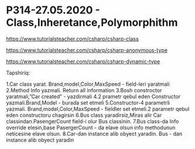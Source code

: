 # P314-27.05.2020 - Class,Inheretance,Polymorphithm

https://www.tutorialsteacher.com/csharp/csharp-class

https://www.tutorialsteacher.com/csharp/csharp-anonymous-type

https://www.tutorialsteacher.com/csharp/csharp-dynamic-type


Tapshiriq:

1.Car class yarat. Brand,model,Color,MaxSpeed - field-leri yaratmali
2.Method Info yazmali. Return all information
3.Bosh constroctor yaratmali,”Car created” - yazdirmali
4.2 prametr qebul eden Constructor yazmali.Brand,Model - burada set etmeli
5.Constructor-4 parametrli yazmali. Brand,model,Color,MaxSpeed - fieldler set etmeli.2 parametr qebul eden constructoru chagirsin
6.Bus class yaradirsiz,Miras alir Car classindan.PasengerCount field-i olur Bus classinin.
7.Bus class-da Info override elesin,base PasergerCount - da elave olsun info methodunun neticesine elave olsun.
8.Car-dan instance alib obyect yaradin. Bus - dan instance alib obyect yaradin
